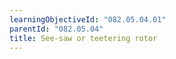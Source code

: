 ```yaml
---
learningObjectiveId: "082.05.04.01"
parentId: "082.05.04"
title: See-saw or teetering rotor
---
```

